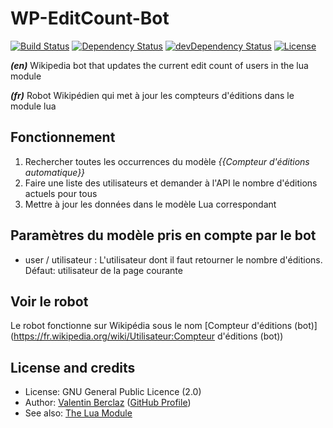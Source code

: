 WP-EditCount-Bot
========================
[![Build Status](https://api.travis-ci.org/ValentinBrclz/WP-EditCount-Bot.png)](http://travis-ci.org/ValentinBrclz/WP-EditCount-Bot)
[![Dependency Status](https://img.shields.io/david/ValentinBrclz/WP-EditCount-Bot.svg?style=flat)](https://david-dm.org/ValentinBrclz/WP-EditCount-Bot#info=Dependencies)
[![devDependency Status](https://img.shields.io/david/dev/ValentinBrclz/WP-EditCount-Bot.svg?style=flat)](https://david-dm.org/ValentinBrclz/WP-EditCount-Bot#info=devDependencies)
[![License](https://img.shields.io/badge/license-GPLv2-blue.svg?style=flat)](http://opensource.org/licenses/GPL-2.0)

_**(en)**_ Wikipedia bot that updates the current edit count of users in the lua module

_**(fr)**_ Robot Wikipédien qui met à jour les compteurs d'éditions dans le module lua

## Fonctionnement
1. Rechercher toutes les occurrences du modèle *{{Compteur d'éditions automatique}}*
2. Faire une liste des utilisateurs et demander à l'API le nombre d'éditions actuels pour tous
3. Mettre à jour les données dans le modèle Lua correspondant

## Paramètres du modèle pris en compte par le bot
* user / utilisateur : L'utilisateur dont il faut retourner le nombre d'éditions. Défaut: utilisateur de la page courante

## Voir le robot
Le robot fonctionne sur Wikipédia sous le nom [Compteur d'éditions (bot)](https://fr.wikipedia.org/wiki/Utilisateur:Compteur d'éditions (bot))

## License and credits
* License: GNU General Public Licence (2.0)
* Author: [Valentin Berclaz](http://www.valentinbeclaz.com/) ([GitHub Profile](https://github.com/ValentinBrclz))
* See also: [The Lua Module](https://github.com/ValentinBrclz/WP-Editcount-Module)
